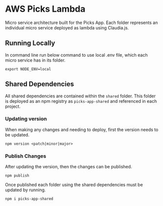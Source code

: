 # AWS Picks Lambda

Micro service architecture built for the Picks App.
Each folder represents an individual micro service deployed as lambda using Claudia.js.

## Running Locally
In command line run below command to use local .env file, which each micro service has in its folder.

`export NODE_ENV=local`

## Shared Dependencies
All shared dependencies are contained within the `shared` folder.  This folder is deployed as an npm registry as `picks-app-shared` and referenced in each project.

### Updating version
When making any changes and needing to deploy, first the version needs to be updated.

`npm version <patch|minor|major>`

### Publish Changes
After updating the version, then the changes can be published.

`npm publish`

Once published each folder using the shared dependencies must be updated by running.

`npm i picks-app-shared`
